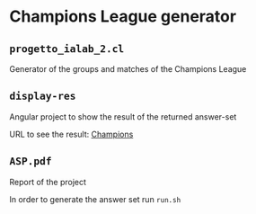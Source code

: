 # Champions League generator

## `progetto_ialab_2.cl`
Generator of the groups and matches of the Champions League

## `display-res`
Angular project to show the result of the returned answer-set

URL to see the result:
[Champions](https://champions-1819.web.app)

## `ASP.pdf`
Report of the project

In order to generate the answer set run `run.sh`
